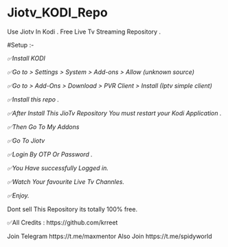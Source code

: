 # Jiotv_KODI_Repo
Use Jiotv In Kodi . Free Live Tv Streaming Repository .

#Setup :-
<p><em>✅Install KODI</em></p>
<p><em>✅Go to > Settings > System > Add-ons > Allow (unknown source)</em></p>
<p><em>✅Go to > Add-Ons > Download > PVR Client > Install (Iptv simple client)</em></p>
<p><em>✅Install this repo . </em></p>

<p><em>✅After Install This JioTv Repository You must restart your Kodi Application .</em></p>

<p><em>✅Then Go To My Addons </em></p>
<p><em>✅Go To Jiotv </em></p>
<p><em>✅Login By OTP Or Password .</em></p>
<p><em>✅You Have successfully Logged in.</em></p>

<p><em>✅Watch Your favourite Live Tv Channles.</em></p>
<p><em>✅Enjoy.</em></p>

Dont sell This Repository its totally 100% free.

<p>✅All Credits : https://github.com/krreet</p>

<p>Join Telegram https://t.me/maxmentor
Also Join     https://t.me/spidyworld
